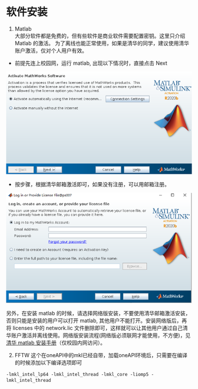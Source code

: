 # 软件安装

1. Matlab  
   大部分软件都是免费的，但有些软件是商业软件需要配置密钥。这里只介绍 Matlab 的激活。
   为了离线也能正常使用，如果是清华的同学，建议使用清华账户激活，仅对个人用户有效。

- 前提先连上校园网，运行 matlab, 出现以下情况时，直接点击 Next

![](imag/072cb36b-6e37-4736-80db-11625008ac3d.png)

- 按步骤，根据清华邮箱激活即可，如果没有注册，可以用邮箱注册。

![](imag/0108e4b9-88ad-4c1b-ae40-d45d75be775f.png)

另外，在安装 matlab 的时候，请选择网络版安装，不要使用清华邮箱激活安装，否则只能是安装的用户可以打开 matlab, 其他用户不能打开。安装网络版后，再将 licenses 中的 network.lic 文件删除即可，这样就可以让其他用户通过自己清华账户激活并离线使用。网络版安装流程(网络版必须联网才能使用，不方便)，见[清华 matlab 安装手册](http://its.tsinghua.edu.cn/ggrj.jsp?urltype=tree.TreeTempUrl&wbtreeid=1079)（仅校园内网访问）。

2. FFTW
   这个在oneAPI中的mkl已经自带，加载oneAPI环境后，只需要在编译的时候添加以下编译选项即可

```
-lmkl_intel_lp64 -lmkl_intel_thread -lmkl_core -liomp5 -lmkl_intel_thread
```